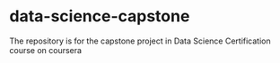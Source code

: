 # data-science-capstone
The repository is for the capstone project in Data Science Certification course on coursera
